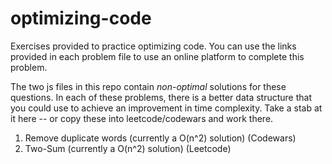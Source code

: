 # optimizing-code
Exercises provided to practice optimizing code. You can use the links provided in each problem file to use an online platform to complete this problem. 

The two js files in this repo contain *non-optimal* solutions for these questions. In each of these problems, there is a better data structure that you could use to achieve an improvement in time complexity. Take a stab at it here -- or copy these into leetcode/codewars and work there.

1. Remove duplicate words (currently a O(n^2) solution) (Codewars)
2. Two-Sum (currently a O(n^2) solution) (Leetcode)
